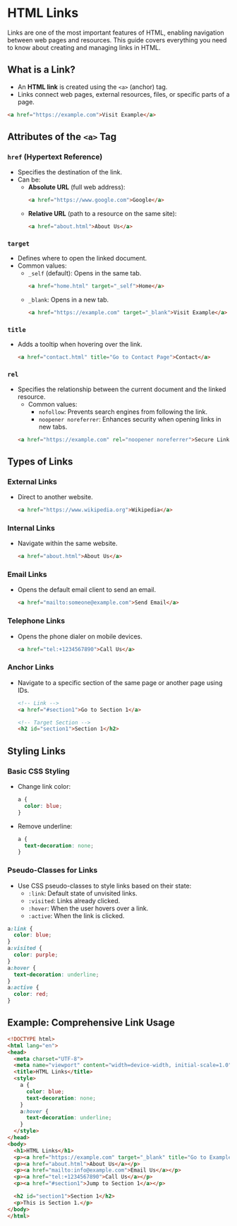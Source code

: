 # HTML Links

Links are one of the most important features of HTML, enabling navigation between web pages and resources. This guide covers everything you need to know about creating and managing links in HTML.

## What is a Link?
- An **HTML link** is created using the `<a>` (anchor) tag.
- Links connect web pages, external resources, files, or specific parts of a page.

```html
<a href="https://example.com">Visit Example</a>
```

## Attributes of the `<a>` Tag

### **`href` (Hypertext Reference)**
- Specifies the destination of the link.
- Can be:
  - **Absolute URL** (full web address):
    ```html
    <a href="https://www.google.com">Google</a>
    ```
  - **Relative URL** (path to a resource on the same site):
    ```html
    <a href="about.html">About Us</a>
    ```

### **`target`**
- Defines where to open the linked document.
- Common values:
  - `_self` (default): Opens in the same tab.
    ```html
    <a href="home.html" target="_self">Home</a>
    ```
  - `_blank`: Opens in a new tab.
    ```html
    <a href="https://example.com" target="_blank">Visit Example</a>
    ```

### **`title`**
- Adds a tooltip when hovering over the link.
  ```html
  <a href="contact.html" title="Go to Contact Page">Contact</a>
  ```

### **`rel`**
- Specifies the relationship between the current document and the linked resource.
  - Common values:
    - `nofollow`: Prevents search engines from following the link.
    - `noopener noreferrer`: Enhances security when opening links in new tabs.
  ```html
  <a href="https://example.com" rel="noopener noreferrer">Secure Link</a>
  ```

## Types of Links

### **External Links**
- Direct to another website.
  ```html
  <a href="https://www.wikipedia.org">Wikipedia</a>
  ```

### **Internal Links**
- Navigate within the same website.
  ```html
  <a href="about.html">About Us</a>
  ```

### **Email Links**
- Opens the default email client to send an email.
  ```html
  <a href="mailto:someone@example.com">Send Email</a>
  ```

### **Telephone Links**
- Opens the phone dialer on mobile devices.
  ```html
  <a href="tel:+1234567890">Call Us</a>
  ```

### **Anchor Links**
- Navigate to a specific section of the same page or another page using IDs.
  ```html
  <!-- Link -->
  <a href="#section1">Go to Section 1</a>

  <!-- Target Section -->
  <h2 id="section1">Section 1</h2>
  ```

## Styling Links

### Basic CSS Styling
- Change link color:
  ```css
  a {
    color: blue;
  }
  ```

- Remove underline:
  ```css
  a {
    text-decoration: none;
  }
  ```

### Pseudo-Classes for Links
- Use CSS pseudo-classes to style links based on their state:
  - `:link`: Default state of unvisited links.
  - `:visited`: Links already clicked.
  - `:hover`: When the user hovers over a link.
  - `:active`: When the link is clicked.

```css
a:link {
  color: blue;
}
a:visited {
  color: purple;
}
a:hover {
  text-decoration: underline;
}
a:active {
  color: red;
}
```

## Example: Comprehensive Link Usage

```html
<!DOCTYPE html>
<html lang="en">
<head>
  <meta charset="UTF-8">
  <meta name="viewport" content="width=device-width, initial-scale=1.0">
  <title>HTML Links</title>
  <style>
    a {
      color: blue;
      text-decoration: none;
    }
    a:hover {
      text-decoration: underline;
    }
  </style>
</head>
<body>
  <h1>HTML Links</h1>
  <p><a href="https://example.com" target="_blank" title="Go to Example">Visit Example</a></p>
  <p><a href="about.html">About Us</a></p>
  <p><a href="mailto:info@example.com">Email Us</a></p>
  <p><a href="tel:+1234567890">Call Us</a></p>
  <p><a href="#section1">Jump to Section 1</a></p>

  <h2 id="section1">Section 1</h2>
  <p>This is Section 1.</p>
</body>
</html>
```